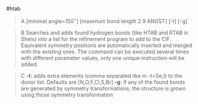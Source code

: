 #htab

>A [minimal angle=150$^\circ$] [maximum bond length 2.9 ANGST] [-t] [-g]

>B Searches and adds found hydrogen bonds (like HTAB and RTAB in Shelx) into a list for the refinement program to add to the CIF. Equivalent symmetry positions are automatically inserted and merged with the existing ones. The command can be executed several times with different parameter values, only one unique instruction will be added. 

>C
**-t**: adds extra elements (comma separated like in -t=Se,I) to the donor list. Defaults are [N,O,F,Cl,S,Br]
**-g**: if any of the found bonds are generated by symmetry transformations, the structure is grown using those symmetry transformation
